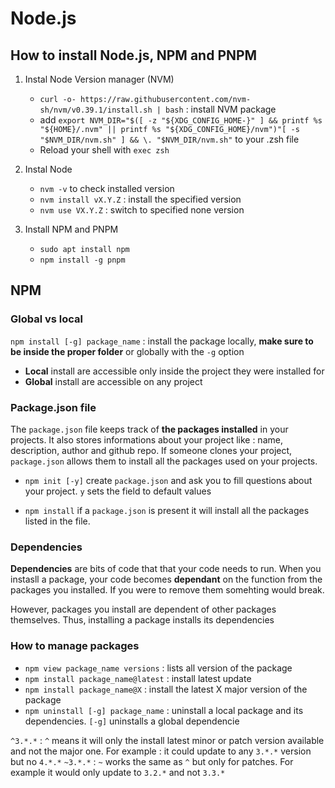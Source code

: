 # Node.js

## How to install Node.js, NPM and PNPM

1. Instal Node Version manager (NVM)

    - `curl -o- https://raw.githubusercontent.com/nvm-sh/nvm/v0.39.1/install.sh | bash` : install NVM package
    - add `export NVM_DIR="$([ -z "${XDG_CONFIG_HOME-}" ] && printf %s "${HOME}/.nvm" || printf %s "${XDG_CONFIG_HOME}/nvm")"[ -s "$NVM_DIR/nvm.sh" ] && \. "$NVM_DIR/nvm.sh"` to your .zsh file
    - Reload your shell with `exec zsh`

2. Instal Node
    - `nvm -v` to check installed version
    - `nvm install vX.Y.Z` : install the specified version
    - `nvm use VX.Y.Z` : switch to specified none version

3. Install NPM and PNPM
    - `sudo apt install npm`
    - `npm install -g pnpm`

## NPM
### Global vs local

`npm install [-g] package_name` : install the package locally, **make sure to be inside the proper folder** or globally with the `-g` option

- **Local** install are accessible only inside the project they were installed for
- **Global** install are accessible on any project

### Package.json file
The `package.json` file keeps track of **the packages installed** in your projects. It also stores informations about your project like : name, description, author and github repo. If someone clones your project, `package.json` allows them to install all the packages used on your projects.

- `npm init [-y]` create `package.json` and ask you to fill questions about your project. `y` sets the field to default values 

- `npm install` if a `package.json` is present it will install all the packages listed in the file.

### Dependencies
**Dependencies** are bits of code that that your code needs to run. When you instasll a package, your code becomes **dependant** on the function from the packages you installed. If you were to remove them somehting would break.

However, packages you install are dependent of other packages themselves. Thus, installing a package installs its dependencies

### How to manage  packages

- `npm view package_name versions` : lists all version of the package
- `npm install package_name@latest` : install latest update
- `npm install package_name@X` : install the latest X major version of the package
- `npm uninstall [-g] package_name` : uninstall a local package and its dependencies. `[-g]` uninstalls a global dependencie 


`^3.*.*` : `^` means it will only the install latest minor or patch version available and not the major one. For example : it could update to any `3.*.*` version but no `4.*.*`
`~3.*.*` : `~` works the same as `^` but only for patches. For example it would only update to `3.2.*` and not `3.3.*`

